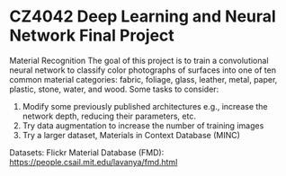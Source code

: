 # CZ4042 Deep Learning and Neural Network Final Project

Material Recognition
The goal of this project is to train a convolutional neural network to classify color photographs of surfaces
into one of ten common material categories: fabric, foliage, glass, leather, metal, paper, plastic, stone,
water, and wood. Some tasks to consider:

1. Modify some previously published architectures e.g., increase the network depth, reducing their
parameters, etc.
2. Try data augmentation to increase the number of training images
3. Try a larger dataset, Materials in Context Database (MINC)

Datasets:
Flickr Material Database (FMD): https://people.csail.mit.edu/lavanya/fmd.html
